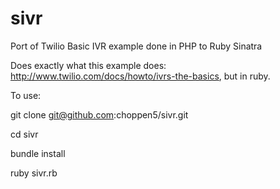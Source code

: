 sivr
====

Port of Twilio Basic IVR example done in PHP to Ruby Sinatra

Does exactly what this example does: http://www.twilio.com/docs/howto/ivrs-the-basics, but in ruby.

To use:

git clone git@github.com:choppen5/sivr.git

cd sivr

bundle install

ruby sivr.rb

